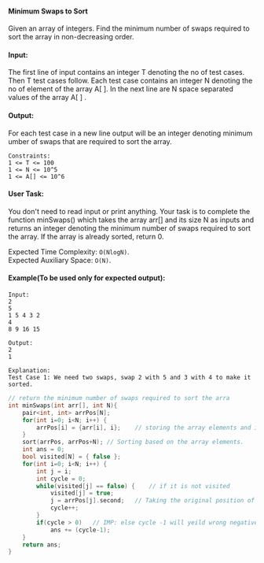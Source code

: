 #### Minimum Swaps to Sort

Given an array of integers. Find the minimum number of swaps required to sort the array in non-decreasing order.

#### Input:

The first line of input contains an integer T denoting the no of test cases. Then T test cases follow. Each test case contains an integer N denoting the no of element of the array A[ ]. In the next line are N space separated values of the array A[ ] .

#### Output:

For each test case in a new line output will be an integer denoting minimum umber of swaps that are required to sort the array.

```
Constraints:
1 <= T <= 100
1 <= N <= 10^5
1 <= A[] <= 10^6
```

#### User Task:

You don't need to read input or print anything. Your task is to complete the function minSwaps() which takes the array arr[] and its size N as inputs and returns an integer denoting the minimum number of swaps required to sort the array. If the array is already sorted, return 0.

Expected Time Complexity: `O(NlogN)`.  
Expected Auxiliary Space: `O(N)`.

#### Example(To be used only for expected output):

```
Input:
2
5
1 5 4 3 2
4
8 9 16 15

Output:
2
1

Explanation:
Test Case 1: We need two swaps, swap 2 with 5 and 3 with 4 to make it sorted.
```

```c++
// return the minimum number of swaps required to sort the arra
int minSwaps(int arr[], int N){
    pair<int, int> arrPos[N];
    for(int i=0; i<N; i++) {
        arrPos[i] = {arr[i], i};    // storing the array elements and its position
    }
    sort(arrPos, arrPos+N); // Sorting based on the array elements.
    int ans = 0;
    bool visited[N] = { false };
    for(int i=0; i<N; i++) {
        int j = i;
        int cycle = 0;
        while(visited[j] == false) {    // if it is not visited
            visited[j] = true;
            j = arrPos[j].second;   // Taking the original position of the element (It stops when it reaches where it started from)
            cycle++;
        }
        if(cycle > 0)   // IMP: else cycle -1 will yeild wrong negative
            ans += (cycle-1);
    }
    return ans;
}
```
